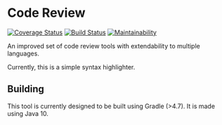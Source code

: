 # Code Review
[![Coverage Status](https://coveralls.io/repos/github/tkuipers/CR/badge.svg)](https://coveralls.io/github/tkuipers/CR)
[![Build Status](https://travis-ci.org/tkuipers/CR.svg?branch=master)](https://travis-ci.org/tkuipers/CR)
[![Maintainability](https://api.codeclimate.com/v1/badges/fa0ea71e5210984e0bf2/maintainability)](https://codeclimate.com/github/tkuipers/CR/maintainability)

An improved set of code review tools with extendability to multiple languages.

Currently, this is a simple syntax highlighter.

## Building
This tool is currently designed to be built using Gradle (>4.7).
It is made using Java 10.

